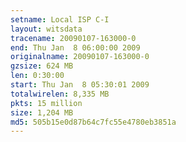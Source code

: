 ```yaml
---
setname: Local ISP C-I
layout: witsdata
tracename: 20090107-163000-0
end: Thu Jan  8 06:00:00 2009
originalname: 20090107-163000-0
gzsize: 624 MB
len: 0:30:00
start: Thu Jan  8 05:30:01 2009
totalwirelen: 8,335 MB
pkts: 15 million
size: 1,204 MB
md5: 505b15e0d87b64c7fc55e4780eb3851a
---
```

